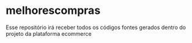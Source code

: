 # melhorescompras
Esse repositório irá receber todos os códigos fontes gerados dentro do projeto da plataforma ecommerce
